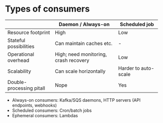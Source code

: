 # Types of consumers

|                          | Daemon / Always-on                    | Scheduled job        |
|--------------------------|---------------------------------------|----------------------|
| Resource footprint       | High                                  | Low                  |
| Stateful possibilities   | Can maintain caches etc.              | -                    |
| Operational overhead     | High; need monitoring, crash recovery | Low                  |
| Scalability              | Can scale horizontally                | Harder to auto-scale |
| Double-processing pitall | Nope                                  | Yes                  |

* Always-on consumers: Kafka/SQS daemons, HTTP servers (API endpoints, webhooks)
* Scheduled consumers: Cron/batch jobs
* Ephemeral consumers: Lambdas
